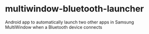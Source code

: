 # multiwindow-bluetooth-launcher
Android app to automatically launch two other apps in Samsung MultiWindow when a Bluetooth device connects
